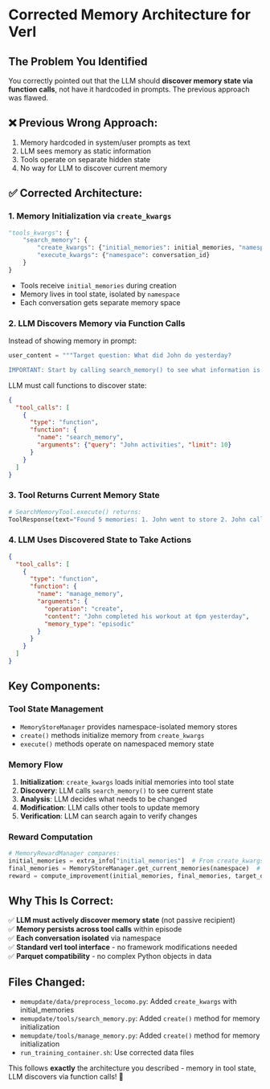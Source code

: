 # Corrected Memory Architecture for Verl

## The Problem You Identified
You correctly pointed out that the LLM should **discover memory state via function calls**, not have it hardcoded in prompts. The previous approach was flawed.

## ❌ Previous Wrong Approach:
1. Memory hardcoded in system/user prompts as text
2. LLM sees memory as static information
3. Tools operate on separate hidden state
4. No way for LLM to discover current memory

## ✅ Corrected Architecture:

### 1. **Memory Initialization via `create_kwargs`**
```python
"tools_kwargs": {
    "search_memory": {
        "create_kwargs": {"initial_memories": initial_memories, "namespace": conversation_id},
        "execute_kwargs": {"namespace": conversation_id}
    }
}
```
- Tools receive `initial_memories` during creation
- Memory lives in tool state, isolated by `namespace`
- Each conversation gets separate memory space

### 2. **LLM Discovers Memory via Function Calls**
Instead of showing memory in prompt:
```python
user_content = """Target question: What did John do yesterday?

IMPORTANT: Start by calling search_memory() to see what information is currently stored, then optimize as needed."""
```

LLM must call functions to discover state:
```json
{
  "tool_calls": [
    {
      "type": "function",
      "function": {
        "name": "search_memory", 
        "arguments": {"query": "John activities", "limit": 10}
      }
    }
  ]
}
```

### 3. **Tool Returns Current Memory State**
```python
# SearchMemoryTool.execute() returns:
ToolResponse(text="Found 5 memories: 1. John went to store 2. John called mom 3. ...")
```

### 4. **LLM Uses Discovered State to Take Actions**
```json
{
  "tool_calls": [
    {
      "type": "function", 
      "function": {
        "name": "manage_memory",
        "arguments": {
          "operation": "create", 
          "content": "John completed his workout at 6pm yesterday",
          "memory_type": "episodic"
        }
      }
    }
  ]
}
```

## Key Components:

### **Tool State Management**
- `MemoryStoreManager` provides namespace-isolated memory stores
- `create()` methods initialize memory from `create_kwargs`
- `execute()` methods operate on namespaced memory state

### **Memory Flow**
1. **Initialization**: `create_kwargs` loads initial memories into tool state
2. **Discovery**: LLM calls `search_memory()` to see current state  
3. **Analysis**: LLM decides what needs to be changed
4. **Modification**: LLM calls other tools to update memory
5. **Verification**: LLM can search again to verify changes

### **Reward Computation**
```python
# MemoryRewardManager compares:
initial_memories = extra_info["initial_memories"]  # From create_kwargs
final_memories = MemoryStoreManager.get_current_memories(namespace)  # From tool state
reward = compute_improvement(initial_memories, final_memories, target_question)
```

## Why This Is Correct:

✅ **LLM must actively discover memory state** (not passive recipient)  
✅ **Memory persists across tool calls** within episode  
✅ **Each conversation isolated** via namespace  
✅ **Standard verl tool interface** - no framework modifications needed  
✅ **Parquet compatibility** - no complex Python objects in data  

## Files Changed:
- `memupdate/data/preprocess_locomo.py`: Added `create_kwargs` with initial_memories
- `memupdate/tools/search_memory.py`: Added `create()` method for memory initialization  
- `memupdate/tools/manage_memory.py`: Added `create()` method for memory initialization
- `run_training_container.sh`: Use corrected data files

This follows **exactly** the architecture you described - memory in tool state, LLM discovers via function calls! 🎉